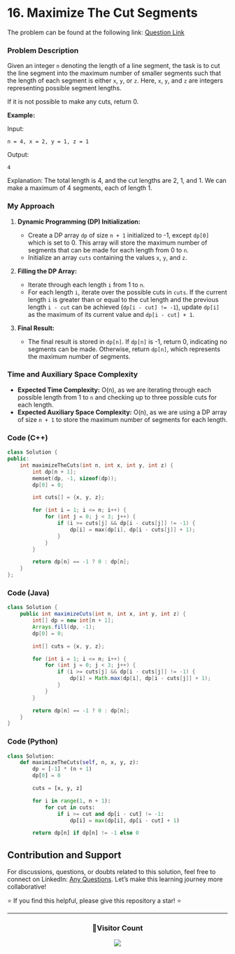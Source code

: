 # <b>16. Maximize The Cut Segments</b>

The problem can be found at the following link: [Question Link](https://www.geeksforgeeks.org/problems/cutted-segments1642/1)

### Problem Description

Given an integer `n` denoting the length of a line segment, the task is to cut the line segment into the maximum number of smaller segments such that the length of each segment is either `x`, `y`, or `z`. Here, `x`, `y`, and `z` are integers representing possible segment lengths.

If it is not possible to make any cuts, return 0.

**Example:**

Input:

```
n = 4, x = 2, y = 1, z = 1
```

Output:

```
4
```

Explanation: The total length is 4, and the cut lengths are 2, 1, and 1. We can make a maximum of 4 segments, each of length 1.

### My Approach

1. **Dynamic Programming (DP) Initialization:**

   - Create a DP array `dp` of size `n + 1` initialized to -1, except `dp[0]` which is set to 0. This array will store the maximum number of segments that can be made for each length from 0 to `n`.
   - Initialize an array `cuts` containing the values `x`, `y`, and `z`.

2. **Filling the DP Array:**

   - Iterate through each length `i` from 1 to `n`.
   - For each length `i`, iterate over the possible cuts in `cuts`. If the current length `i` is greater than or equal to the cut length and the previous length `i - cut` can be achieved (`dp[i - cut] != -1`), update `dp[i]` as the maximum of its current value and `dp[i - cut] + 1`.

3. **Final Result:**
   - The final result is stored in `dp[n]`. If `dp[n]` is -1, return 0, indicating no segments can be made. Otherwise, return `dp[n]`, which represents the maximum number of segments.

### Time and Auxiliary Space Complexity

- **Expected Time Complexity:** O(n), as we are iterating through each possible length from 1 to `n` and checking up to three possible cuts for each length.
- **Expected Auxiliary Space Complexity:** O(n), as we are using a DP array of size `n + 1` to store the maximum number of segments for each length.

### Code (C++)

```cpp
class Solution {
public:
    int maximizeTheCuts(int n, int x, int y, int z) {
        int dp[n + 1];
        memset(dp, -1, sizeof(dp));
        dp[0] = 0;

        int cuts[] = {x, y, z};

        for (int i = 1; i <= n; i++) {
            for (int j = 0; j < 3; j++) {
                if (i >= cuts[j] && dp[i - cuts[j]] != -1) {
                    dp[i] = max(dp[i], dp[i - cuts[j]] + 1);
                }
            }
        }

        return dp[n] == -1 ? 0 : dp[n];
    }
};
```

### Code (Java)

```java
class Solution {
    public int maximizeCuts(int n, int x, int y, int z) {
        int[] dp = new int[n + 1];
        Arrays.fill(dp, -1);
        dp[0] = 0;

        int[] cuts = {x, y, z};

        for (int i = 1; i <= n; i++) {
            for (int j = 0; j < 3; j++) {
                if (i >= cuts[j] && dp[i - cuts[j]] != -1) {
                    dp[i] = Math.max(dp[i], dp[i - cuts[j]] + 1);
                }
            }
        }

        return dp[n] == -1 ? 0 : dp[n];
    }
}
```

### Code (Python)

```python
class Solution:
    def maximizeTheCuts(self, n, x, y, z):
        dp = [-1] * (n + 1)
        dp[0] = 0

        cuts = [x, y, z]

        for i in range(1, n + 1):
            for cut in cuts:
                if i >= cut and dp[i - cut] != -1:
                    dp[i] = max(dp[i], dp[i - cut] + 1)

        return dp[n] if dp[n] != -1 else 0
```

## Contribution and Support

For discussions, questions, or doubts related to this solution, feel free to connect on LinkedIn: [Any Questions](https://www.linkedin.com/in/patel-hetkumar-sandipbhai-8b110525a/). Let’s make this learning journey more collaborative!

⭐ If you find this helpful, please give this repository a star! ⭐

---

<div align="center">
  <h3><b>📍Visitor Count</b></h3>
</div>

<p align="center">
  <img src="https://profile-counter.glitch.me/Hunterdii/count.svg" />
</p>
